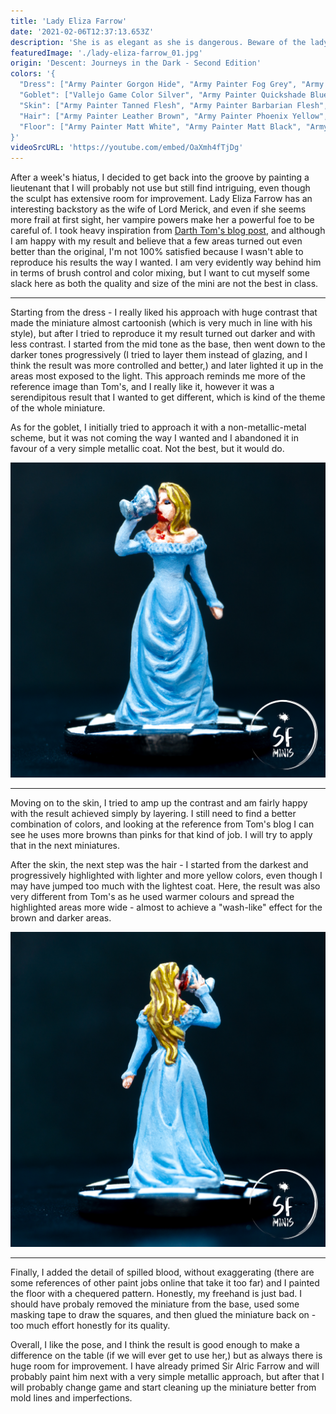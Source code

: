 ```yaml
---
title: 'Lady Eliza Farrow'
date: '2021-02-06T12:37:13.653Z'
description: 'She is as elegant as she is dangerous. Beware of the lady vampire, and her unnatural powers...'
featuredImage: './lady-eliza-farrow_01.jpg'
origin: 'Descent: Journeys in the Dark - Second Edition'
colors: '{
  "Dress": ["Army Painter Gorgon Hide", "Army Painter Fog Grey", "Army Painter Wolf Grey", "Army Painter Griffon Blue"],
  "Goblet": ["Vallejo Game Color Silver", "Army Painter Quickshade Blue Tone", "Citadel Blood for the Blood God"],
  "Skin": ["Army Painter Tanned Flesh", "Army Painter Barbarian Flesh", "Army Painter Matt White"],
  "Hair": ["Army Painter Leather Brown", "Army Painter Phoenix Yellow", "Army Painter Babe Blonde"],
  "Floor": ["Army Painter Matt White", "Army Painter Matt Black", "Army Painter Gloss Varnish"]
}'
videoSrcURL: 'https://youtube.com/embed/OaXmh4fTjDg'
---
```


After a week's hiatus, I decided to get back into the groove by painting a lieutenant that I will probably not use but still find intriguing, even though the sculpt has extensive room for improvement. Lady Eliza Farrow has an interesting backstory as the wife of Lord Merick, and even if she seems more frail at first sight, her vampire powers make her a powerful foe to be careful of.
I took heavy inspiration from [Darth Tom's blog post](https://darthtomsgaming.wordpress.com/2020/03/05/lady-eliza-farrow-from-descent-2e/), and although I am happy with my result and believe that a few areas turned out even better than the original, I'm not 100% satisfied because I wasn't able to reproduce his results the way I wanted. I am very evidently way behind him in terms of brush control and color mixing, but I want to cut myself some slack here as both the quality and size of the mini are not the best in class.

---

Starting from the dress - I really liked his approach with huge contrast that made the miniature almost cartoonish (which is very much in line with his style), but after I tried to reproduce it my result turned out darker and with less contrast. I started from the mid tone as the base, then went down to the darker tones progressively (I tried to layer them instead of glazing, and I think the result was more controlled and better,) and later lighted it up in the areas most exposed to the light. This approach reminds me more of the reference image than Tom's, and I really like it, however it was a serendipitous result that I wanted to get different, which is kind of the theme of the whole miniature.

As for the goblet, I initially tried to approach it with a non-metallic-metal scheme, but it was not coming the way I wanted and I abandoned it in favour of a very simple metallic coat. Not the best, but it would do.

![Front View](./lady-eliza-farrow_02.jpg)

---

Moving on to the skin, I tried to amp up the contrast and am fairly happy with the result achieved simply by layering. I still need to find a better combination of colors, and looking at the reference from Tom's blog I can see he uses more browns than pinks for that kind of job. I will try to apply that in the next miniatures.

After the skin, the next step was the hair - I started from the darkest and progressively highlighted with lighter and more yellow colors, even though I may have jumped too much with the lightest coat. Here, the result was also very different from Tom's as he used warmer colours and spread the highlighted areas more wide - almost to achieve a "wash-like" effect for the brown and darker areas.

![Back View](./lady-eliza-farrow_04.jpg)

---

Finally, I added the detail of spilled blood, without exaggerating (there are some references of other paint jobs online that take it too far) and I painted the floor with a chequered pattern. Honestly, my freehand is just bad. I should have probaly removed the miniature from the base, used some masking tape to draw the squares, and then glued the miniature back on - too much effort honestly for its quality.

Overall, I like the pose, and I think the result is good enough to make a difference on the table (if we will ever get to use her,) but as always there is huge room for improvement. I have already primed Sir Alric Farrow and will probably paint him next with a very simple metallic approach, but after that I will probably change game and start cleaning up the miniature better from mold lines and imperfections.
